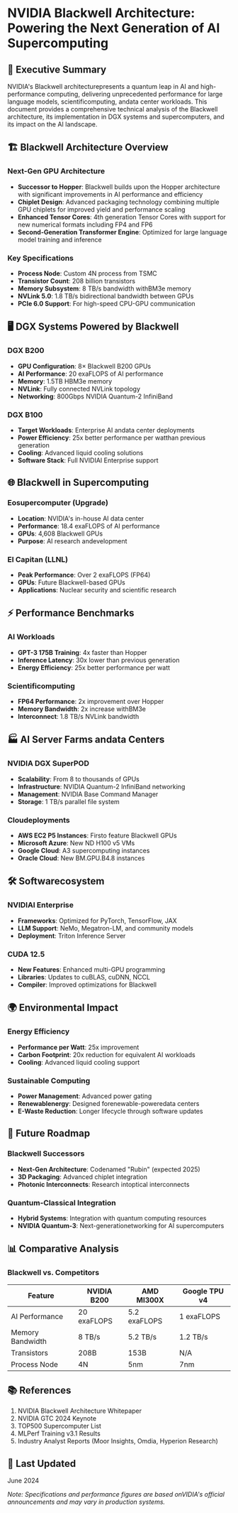# NVIDIA Blackwell Architecture: Powering the Next Generation of AI Supercomputing

## 🚀 Executive Summary

NVIDIA's Blackwell architecturepresents a quantum leap in AI and high-performance computing, delivering unprecedented performance for large language models, scientificomputing, andata center workloads. This document provides a comprehensive technical analysis of the Blackwell architecture, its implementation in DGX systems and supercomputers, and its impact on the AI landscape.

## 🏗️ Blackwell Architecture Overview

### Next-Gen GPU Architecture
- **Successor to Hopper**: Blackwell builds upon the Hopper architecture with significant improvements in AI performance and efficiency
- **Chiplet Design**: Advanced packaging technology combining multiple GPU chiplets for improved yield and performance scaling
- **Enhanced Tensor Cores**: 4th generation Tensor Cores with support for new numerical formats including FP4 and FP6
- **Second-Generation Transformer Engine**: Optimized for large language model training and inference

### Key Specifications
- **Process Node**: Custom 4N process from TSMC
- **Transistor Count**: 208 billion transistors
- **Memory Subsystem**: 8 TB/s bandwidth withBM3e memory
- **NVLink 5.0**: 1.8 TB/s bidirectional bandwidth between GPUs
- **PCIe 6.0 Support**: For high-speed CPU-GPU communication

## 🖥️ DGX Systems Powered by Blackwell

### DGX B200
- **GPU Configuration**: 8× Blackwell B200 GPUs
- **AI Performance**: 20 exaFLOPS of AI performance
- **Memory**: 1.5TB HBM3e memory
- **NVLink**: Fully connected NVLink topology
- **Networking**: 800Gbps NVIDIA Quantum-2 InfiniBand

### DGX B100
- **Target Workloads**: Enterprise AI andata center deployments
- **Power Efficiency**: 25x better performance per watthan previous generation
- **Cooling**: Advanced liquid cooling solutions
- **Software Stack**: Full NVIDIAI Enterprise support

## 🌐 Blackwell in Supercomputing

### Eosupercomputer (Upgrade)
- **Location**: NVIDIA's in-house AI data center
- **Performance**: 18.4 exaFLOPS of AI performance
- **GPUs**: 4,608 Blackwell GPUs
- **Purpose**: AI research andevelopment

### El Capitan (LLNL)
- **Peak Performance**: Over 2 exaFLOPS (FP64)
- **GPUs**: Future Blackwell-based GPUs
- **Applications**: Nuclear security and scientific research

## ⚡ Performance Benchmarks

### AI Workloads
- **GPT-3 175B Training**: 4x faster than Hopper
- **Inference Latency**: 30x lower than previous generation
- **Energy Efficiency**: 25x better performance per watt

### Scientificomputing
- **FP64 Performance**: 2x improvement over Hopper
- **Memory Bandwidth**: 2x increase withBM3e
- **Interconnect**: 1.8 TB/s NVLink bandwidth

## 🏭 AI Server Farms andata Centers

### NVIDIA DGX SuperPOD
- **Scalability**: From 8 to thousands of GPUs
- **Infrastructure**: NVIDIA Quantum-2 InfiniBand networking
- **Management**: NVIDIA Base Command Manager
- **Storage**: 1 TB/s parallel file system

### Cloudeployments
- **AWS EC2 P5 Instances**: Firsto feature Blackwell GPUs
- **Microsoft Azure**: New ND H100 v5 VMs
- **Google Cloud**: A3 supercomputing instances
- **Oracle Cloud**: New BM.GPU.B4.8 instances

## 🛠️ Softwarecosystem

### NVIDIAI Enterprise
- **Frameworks**: Optimized for PyTorch, TensorFlow, JAX
- **LLM Support**: NeMo, Megatron-LM, and community models
- **Deployment**: Triton Inference Server

### CUDA 12.5
- **New Features**: Enhanced multi-GPU programming
- **Libraries**: Updates to cuBLAS, cuDNN, NCCL
- **Compiler**: Improved optimizations for Blackwell

## 🌍 Environmental Impact

### Energy Efficiency
- **Performance per Watt**: 25x improvement
- **Carbon Footprint**: 20x reduction for equivalent AI workloads
- **Cooling**: Advanced liquid cooling support

### Sustainable Computing
- **Power Management**: Advanced power gating
- **Renewablenergy**: Designed forenewable-poweredata centers
- **E-Waste Reduction**: Longer lifecycle through software updates

## 🔮 Future Roadmap

### Blackwell Successors
- **Next-Gen Architecture**: Codenamed "Rubin" (expected 2025)
- **3D Packaging**: Advanced chiplet integration
- **Photonic Interconnects**: Research intoptical interconnects

### Quantum-Classical Integration
- **Hybrid Systems**: Integration with quantum computing resources
- **NVIDIA Quantum-3**: Next-generationetworking for AI supercomputers

## 📊 Comparative Analysis

### Blackwell vs. Competitors
| Feature | NVIDIA B200 | AMD MI300X | Google TPU v4 |
|---------|------------|------------|---------------|
| AI Performance | 20 exaFLOPS | 5.2 exaFLOPS | 1 exaFLOPS |
| Memory Bandwidth | 8 TB/s | 5.2 TB/s | 1.2 TB/s |
| Transistors | 208B | 153B | N/A |
| Process Node | 4N | 5nm | 7nm |

## 📚 References
1. NVIDIA Blackwell Architecture Whitepaper
2. NVIDIA GTC 2024 Keynote
3. TOP500 Supercomputer List
4. MLPerf Training v3.1 Results
5. Industry Analyst Reports (Moor Insights, Omdia, Hyperion Research)

## 📅 Last Updated
June 2024

*Note: Specifications and performance figures are based onVIDIA's official announcements and may vary in production systems.*

